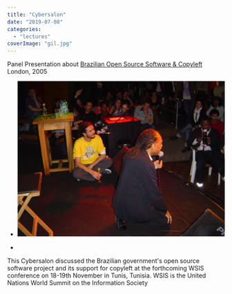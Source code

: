 ```yaml
---
title: "Cybersalon"
date: "2019-07-08"
categories: 
  - "lectures"
coverImage: "gil.jpg"
---
```


Panel Presentation about [Brazilian Open Source Software & Copyleft  
](http://lewissykes.info/archives/cybersalon/past.html#gilbertogil)London, 2005

- <a href="https://thisismyart.eratudomato.online/wp-content/uploads/sites/11/2019/07/gil.jpg"><img src="images/gil.jpg" alt="" /></a>
    
- <a href="https://thisismyart.eratudomato.online/wp-content/uploads/sites/11/2019/07/gil2-1024x768.jpg"><img src="images/gil2-1024x768.jpg" alt="" /></a>
    

This Cybersalon discussed the Brazilian government's open source software project and its support for copyleft at the forthcoming WSIS conference on 18-19th November in Tunis, Tunisia. WSIS is the United Nations World Summit on the Information Society
